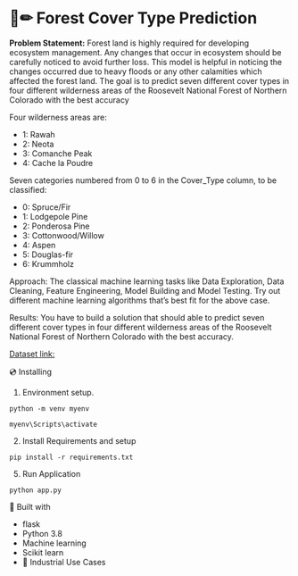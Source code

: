 # 📄✏ Forest Cover Type Prediction
**Problem Statement:** 
Forest land is highly required for developing ecosystem management. Any changes that 
occur in ecosystem should be carefully noticed to avoid further loss. This model is 
helpful in noticing the changes occurred due to heavy floods or any other calamities 
which affected the forest land. 
The goal is to predict seven different cover types in four different wilderness areas of the 
Roosevelt National Forest of Northern Colorado with the best accuracy
 
Four wilderness areas are: 
- 1: Rawah
- 2: Neota 
- 3: Comanche Peak 
- 4: Cache la Poudre 
 
Seven categories numbered from 0 to 6 in the Cover_Type column, to be classified: 
- 0: Spruce/Fir 
- 1: Lodgepole Pine 
- 2: Ponderosa Pine 
- 3: Cottonwood/Willow 
- 4: Aspen 
- 5: Douglas-fir 
- 6: Krummholz

Approach: The classical machine learning tasks like Data Exploration, Data Cleaning, 
Feature Engineering, Model Building and Model Testing. Try out different machine 
learning algorithms that’s best fit for the above case. 

Results: You have to build a solution that should able to predict seven different cover 
types in four different wilderness areas of the Roosevelt National Forest of Northern 
Colorado with the best accuracy.

[Dataset link:](https://www.kaggle.com/c/forest-cover-type-prediction/data)

💿 Installing
1. Environment setup.
```
python -m venv myenv
```
```
myenv\Scripts\activate
````
2. Install Requirements and setup
```
pip install -r requirements.txt
```
5. Run Application
```
python app.py
```

🔧 Built with
- flask
- Python 3.8
- Machine learning
- Scikit learn
- 🏦 Industrial Use Cases
